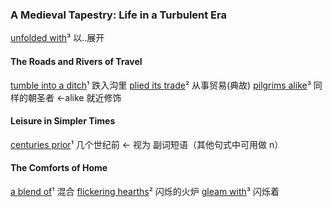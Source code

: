 ### A Medieval Tapestry: Life in a Turbulent Era

<u>unfolded with</u>³ 以..展开

#### The Roads and Rivers of Travel
<u>tumble into a ditch</u>¹ 跌入沟里
<u>plied its trade</u>² 从事贸易(典故)
<u>pilgrims alike</u>³ 同样的朝圣者 ←alike 就近修饰

#### Leisure in Simpler Times
<u>centuries prior</u>¹ 几个世纪前 ← 视为 副词短语（其他句式中可用做 n）

#### The Comforts of Home
<u>a blend of</u>¹  混合
<u>flickering hearths</u>² 闪烁的火炉
<u>gleam with</u>³  闪烁着